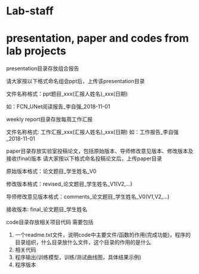 # Lab-staff
presentation, paper and codes from lab projects
================================================

presentation目录存放组合报告

请大家按以下格式命名组会ppt后，上传该presentation目录

文件名称格式：ppt题目_xxx(汇报人姓名)_xxx(日期)

如：FCN_UNet阅读报告_李自强_2018-11-01


weekly report目录存放每周工作汇报

文件名称格式: 工作汇报_xxx(汇报人姓名)_xxx(日期)
如：工作报告_李自强_2018-11-01

paper目录存放实验室投稿论文，包括原始版本、导师修改意见版本、修改版本及接收(final)版本
请大家按以下格式命名投稿论文后，上传paper目录

原始版本格式：论文题目_学生姓名_V0

修改版本格式：revised_论文题目_学生姓名_V1(V2,...)

导师修改意见版本格式：comments_论文题目_学生姓名_V0(V1,V2,...)

接收版本: final_论文题目_学生姓名



code目录存放相关项目代码
需要包括

1. 一个readme.txt文件，说明code中主要文件/函数的作用(完成功能)，程序的目录组织，什么目录放什么文件，这个目录的作用的是什么
2. 相关代码
3. 程序输出(训练模型，训练/测试曲线图，具体结果示例)
4. 程序版本
